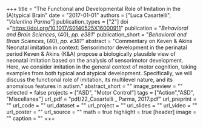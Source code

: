+++
title = "The Functional and Developmental Role of Imitation in the (A)typical Brain"
date = "2017-01-01"
authors = ["Luca Casartelli", "_Valentina Parma_"]
publication_types = ["2"]
doi ="https://doi.org/10.1017/S0140525X16000911"
publication = "*Behavioral and Brain Sciences*, (40), _pp. e381_"
publication_short = "*Behavioral and Brain Sciences*, (40), _pp. e381_"
abstract = "Commentary on Keven & Akins Neonatal imitation in context: Sensorimotor development in the perinatal period Keven & Akins (K&A) propose a biologically plausible view of neonatal imitation based on the analysis of sensorimotor development. Here, we consider imitation in the general context of motor cognition, taking examples from both typical and atypical development. Specifically, we will discuss the functional role of imitation, its multilevel nature, and its anomalous features in autism."
abstract_short = ""
image_preview = ""
selected = false
projects = ["ASD", "Motor Control"]
tags = ["Action","ASD", "Miscellanea"]
url_pdf = "pdf/22_Casartelli _ Parma, 2017.pdf"
url_preprint = ""
url_code = ""
url_dataset = ""
url_project = ""
url_slides = ""
url_video = ""
url_poster = ""
url_source = ""
math = true
highlight = true
[header]
image = ""
caption = ""
+++
